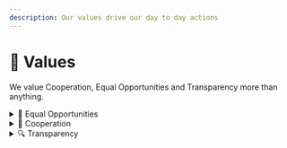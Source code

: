 ```yaml
---
description: Our values drive our day to day actions
---
```


# 💖 Values

We value Cooperation, Equal Opportunities and Transparency more than anything.

<details>

<summary>👥 Equal Opportunities</summary>

Providing equal opportunities for everyone by levelling the playing field is part of our mission. Real Inclusion means that everyone should have the chance to learn and practice the position they want to achieve, meaning it should be as accessible as possible, that means free, part-time and with no barriers of entry.&#x20;

</details>

<details>

<summary>🤝 Cooperation</summary>

We value people as humans, we listen, we value great teams and friendship above results or big projects. Everyone has a role, a space and value.&#x20;

</details>

<details>

<summary>🔍 Transparency</summary>

As a non-profit we want that our ideas, members and value to spread all over the world. So everything we do is open, free and created to share with the world!&#x20;

</details>
